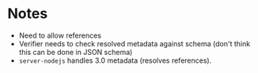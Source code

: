 # Notes

* Need to allow references
* Verifier needs to check resolved metadata against schema (don't think this can be done in JSON schema)
* `server-nodejs` handles 3.0 metadata (resolves references).
